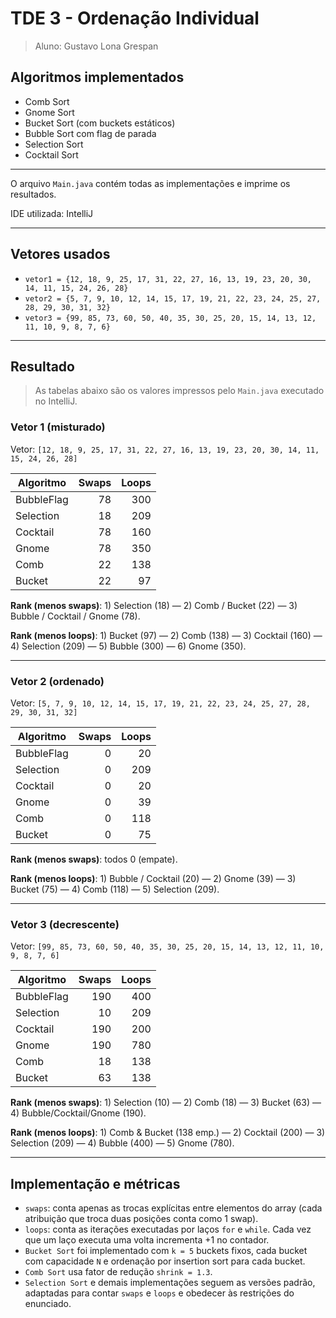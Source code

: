 # TDE 3 - Ordenação Individual

> Aluno: Gustavo Lona Grespan

## Algoritmos implementados

* Comb Sort
* Gnome Sort
* Bucket Sort (com buckets estáticos)
* Bubble Sort com flag de parada
* Selection Sort
* Cocktail Sort

---

O arquivo `Main.java` contém todas as implementações e imprime os resultados.

IDE utilizada: IntelliJ

---

## Vetores usados

* `vetor1 = {12, 18, 9, 25, 17, 31, 22, 27, 16, 13, 19, 23, 20, 30, 14, 11, 15, 24, 26, 28}`
* `vetor2 = {5, 7, 9, 10, 12, 14, 15, 17, 19, 21, 22, 23, 24, 25, 27, 28, 29, 30, 31, 32}`
* `vetor3 = {99, 85, 73, 60, 50, 40, 35, 30, 25, 20, 15, 14, 13, 12, 11, 10, 9, 8, 7, 6}`

---

## Resultado

> As tabelas abaixo são os valores impressos pelo `Main.java` executado no IntelliJ.

### Vetor 1 (misturado)

Vetor: `[12, 18, 9, 25, 17, 31, 22, 27, 16, 13, 19, 23, 20, 30, 14, 11, 15, 24, 26, 28]`

| Algoritmo  | Swaps | Loops |
| ---------- | ----: | ----: |
| BubbleFlag |    78 |   300 |
| Selection  |    18 |   209 |
| Cocktail   |    78 |   160 |
| Gnome      |    78 |   350 |
| Comb       |    22 |   138 |
| Bucket     |    22 |    97 |

**Rank (menos swaps)**: 1) Selection (18) — 2) Comb / Bucket (22) — 3) Bubble / Cocktail / Gnome (78).

**Rank (menos loops)**: 1) Bucket (97) — 2) Comb (138) — 3) Cocktail (160) — 4) Selection (209) — 5) Bubble (300) — 6) Gnome (350).

---

### Vetor 2 (ordenado)

Vetor: `[5, 7, 9, 10, 12, 14, 15, 17, 19, 21, 22, 23, 24, 25, 27, 28, 29, 30, 31, 32]`

| Algoritmo  | Swaps | Loops |
| ---------- | ----: | ----: |
| BubbleFlag |     0 |    20 |
| Selection  |     0 |   209 |
| Cocktail   |     0 |    20 |
| Gnome      |     0 |    39 |
| Comb       |     0 |   118 |
| Bucket     |     0 |    75 |

**Rank (menos swaps)**: todos 0 (empate).

**Rank (menos loops)**: 1) Bubble / Cocktail (20) — 2) Gnome (39) — 3) Bucket (75) — 4) Comb (118) — 5) Selection (209).

---

### Vetor 3 (decrescente)

Vetor: `[99, 85, 73, 60, 50, 40, 35, 30, 25, 20, 15, 14, 13, 12, 11, 10, 9, 8, 7, 6]`

| Algoritmo  | Swaps | Loops |
| ---------- | ----: | ----: |
| BubbleFlag |   190 |   400 |
| Selection  |    10 |   209 |
| Cocktail   |   190 |   200 |
| Gnome      |   190 |   780 |
| Comb       |    18 |   138 |
| Bucket     |    63 |   138 |

**Rank (menos swaps)**: 1) Selection (10) — 2) Comb (18) — 3) Bucket (63) — 4) Bubble/Cocktail/Gnome (190).

**Rank (menos loops)**: 1) Comb & Bucket (138 emp.) — 2) Cocktail (200) — 3) Selection (209) — 4) Bubble (400) — 5) Gnome (780).

---

## Implementação e métricas

* `swaps`: conta apenas as trocas explícitas entre elementos do array (cada atribuição que troca duas posições conta como 1 swap).
* `loops`: conta as iterações executadas por laços `for` e `while`. Cada vez que um laço executa uma volta incrementa +1 no contador.
* `Bucket Sort` foi implementado com `k = 5` buckets fixos, cada bucket com capacidade `N` e ordenação por insertion sort para cada bucket.
* `Comb Sort` usa fator de redução `shrink = 1.3`.
* `Selection Sort` e demais implementações seguem as versões padrão, adaptadas para contar `swaps` e `loops` e obedecer às restrições do enunciado.
